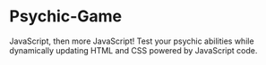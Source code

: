 # Psychic-Game
JavaScript, then more JavaScript! Test your psychic abilities while dynamically updating HTML and CSS powered by JavaScript code.
